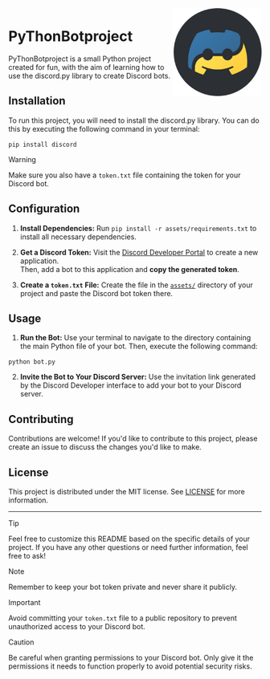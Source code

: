 <img align="right" src="assets/images/BotPy.png" width="175em"> 
<h1>PyThonBotproject</h1>

PyThonBotproject is a small Python project created for fun, with the aim of learning how to use the discord.py library to create Discord bots.

## Installation

To run this project, you will need to install the discord.py library. You can do this by executing the following command in your terminal:

```
pip install discord
```

> [!WARNING]
> Make sure you also have a `token.txt` file containing the token for your Discord bot.

## Configuration

1. **Install Dependencies:** Run `pip install -r assets/requirements.txt` to install all necessary dependencies.

2. **Get a Discord Token:** Visit the [Discord Developer Portal](https://discord.com/developers/applications) to create a new application.
<br>Then, add a bot to this application and **copy the generated token**.
   
3. **Create a `token.txt` File:** Create the file in the [`assets/`](assets/) directory of your project and paste the Discord bot token there.

## Usage

1. **Run the Bot:** Use your terminal to navigate to the directory containing the main Python file of your bot. Then, execute the following command: 

```
python bot.py
```

2. **Invite the Bot to Your Discord Server:** Use the invitation link generated by the Discord Developer interface to add your bot to your Discord server.

## Contributing

Contributions are welcome! If you'd like to contribute to this project, please create an issue to discuss the changes you'd like to make.

## License

This project is distributed under the MIT license. See [LICENSE](LICENSE) for more information.

---

> [!TIP]
> Feel free to customize this README based on the specific details of your project. If you have any other questions or need further information, feel free to ask!

> [!NOTE]
> Remember to keep your bot token private and never share it publicly.

> [!IMPORTANT]
> Avoid committing your `token.txt` file to a public repository to prevent unauthorized access to your Discord bot.

> [!CAUTION]
> Be careful when granting permissions to your Discord bot. Only give it the permissions it needs to function properly to avoid potential security risks.
